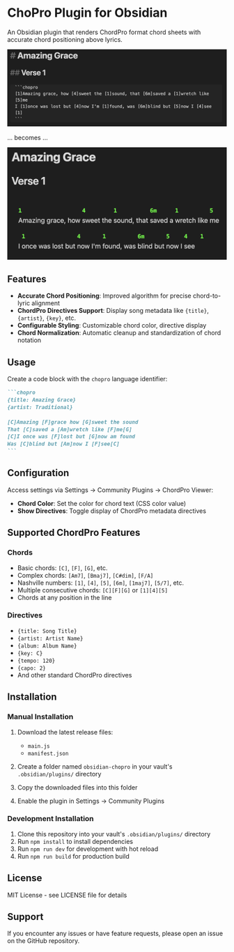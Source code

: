 # ChoPro Plugin for Obsidian

An Obsidian plugin that renders ChordPro format chord sheets with accurate chord positioning above lyrics.

![Source](docs/chopro-source.png)

... becomes ...

![Rendered](docs/chopro-render.png)

## Features

- **Accurate Chord Positioning**: Improved algorithm for precise chord-to-lyric alignment
- **ChordPro Directives Support**: Display song metadata like `{title}`, `{artist}`, `{key}`, etc.
- **Configurable Styling**: Customizable chord color, directive display
- **Chord Normalization**: Automatic cleanup and standardization of chord notation

## Usage

Create a code block with the `chopro` language identifier:

````markdown
```chopro
{title: Amazing Grace}
{artist: Traditional}

[C]Amazing [F]grace how [G]sweet the sound
That [C]saved a [Am]wretch like [F]me[G]
[C]I once was [F]lost but [G]now am found
Was [C]blind but [Am]now I [F]see[C]
```
````

## Configuration

Access settings via Settings → Community Plugins → ChordPro Viewer:

- **Chord Color**: Set the color for chord text (CSS color value)
- **Show Directives**: Toggle display of ChordPro metadata directives

## Supported ChordPro Features

### Chords
- Basic chords: `[C]`, `[F]`, `[G]`, etc.
- Complex chords: `[Am7]`, `[Bmaj7]`, `[C#dim]`, `[F/A]`
- Nashville numbers: `[1]`, `[4]`, `[5]`, `[6m]`, `[1maj7]`, `[5/7]`, etc.
- Multiple consecutive chords: `[C][F][G]` or `[1][4][5]`
- Chords at any position in the line

### Directives
- `{title: Song Title}`
- `{artist: Artist Name}`
- `{album: Album Name}`
- `{key: C}`
- `{tempo: 120}`
- `{capo: 2}`
- And other standard ChordPro directives

## Installation

### Manual Installation

1. Download the latest release files:
   - `main.js`
   - `manifest.json`

2. Create a folder named `obsidian-chopro` in your vault's `.obsidian/plugins/` directory

3. Copy the downloaded files into this folder

4. Enable the plugin in Settings → Community Plugins

### Development Installation

1. Clone this repository into your vault's `.obsidian/plugins/` directory
2. Run `npm install` to install dependencies
3. Run `npm run dev` for development with hot reload
4. Run `npm run build` for production build

## License

MIT License - see LICENSE file for details

## Support

If you encounter any issues or have feature requests, please open an issue on the GitHub repository.
